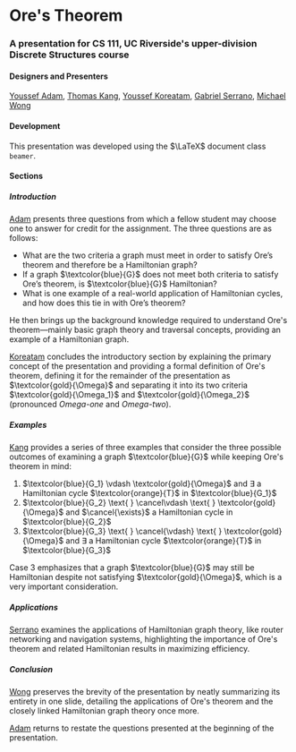# Ore's Theorem
### A presentation for CS 111, UC Riverside's upper-division Discrete Structures course
#### Designers and Presenters
[Youssef Adam](https://github.com/atxm "Adam's GitHub profile"), [Thomas Kang](https://github.com/tkang034 "Kang's GitHub profile"), [Youssef Koreatam](https://github.com/YoussefKoreatam "Koreatam's GitHub profile"), [Gabriel Serrano](https://github.com/MarsCSmajor "Serrano's GitHub profile"), [Michael Wong](https://github.com/windoge102 "Wong's GitHub profile")

#### Development
This presentation was developed using the $\LaTeX$ document class `beamer`.

#### Sections
##### Introduction
[Adam](https://github.com/atxm "Adam's GitHub profile") presents three questions from which a fellow student may choose one to answer for credit for the assignment. The three questions are as follows:
- What are the two criteria a graph must meet in order to satisfy Ore’s theorem and therefore be a Hamiltonian graph?
- If a graph $\textcolor{blue}{G}$ does not meet both criteria to satisfy Ore’s theorem, is $\textcolor{blue}{G}$ Hamiltonian?
- What is one example of a real-world application of Hamiltonian cycles, and how does this tie in with Ore’s theorem?

He then brings up the background knowledge required to understand Ore's theorem—mainly basic graph theory and traversal concepts, providing an example of a Hamiltonian graph.

[Koreatam](https://github.com/YoussefKoreatam "Koreatam's GitHub profile") concludes the introductory section by explaining the primary concept of the presentation and providing a formal definition of Ore's theorem, defining it for the remainder of the presentation as $\textcolor{gold}{\Omega}$ and separating it into its two criteria $\textcolor{gold}{\Omega_1}$ and $\textcolor{gold}{\Omega_2}$ (pronounced *Omega-one* and *Omega-two*).

##### Examples

[Kang](https://github.com/tkang034 "Kang's GitHub profile") provides a series of three examples that consider the three possible outcomes of examining a graph $\textcolor{blue}{G}$ while keeping Ore's theorem  in mind:

1. $\textcolor{blue}{G_1} \vdash \textcolor{gold}{\Omega}$ and $\exists$ a Hamiltonian cycle $\textcolor{orange}{T}$ in $\textcolor{blue}{G_1}$
2. $\textcolor{blue}{G_2} \text{ } \cancel\vdash \text{ } \textcolor{gold}{\Omega}$ and $\cancel{\exists}$ a Hamiltonian cycle in $\textcolor{blue}{G_2}$
3. $\textcolor{blue}{G_3} \text{ } \cancel{\vdash} \text{ } \textcolor{gold}{\Omega}$ and $\exists$ a Hamiltonian cycle $\textcolor{orange}{T}$ in $\textcolor{blue}{G_3}$

Case 3 emphasizes that a graph $\textcolor{blue}{G}$ may still be Hamiltonian despite not satisfying $\textcolor{gold}{\Omega}$, which is a very important consideration.

##### Applications
[Serrano](https://github.com/MarsCSmajor "Serrano's GitHub profile") examines the applications of Hamiltonian graph theory, like router networking and navigation systems, highlighting the importance of Ore's theorem and related Hamiltonian results in maximizing efficiency.

##### Conclusion
[Wong](https://github.com/windoge102 "Wong's GitHub profile") preserves the brevity of the presentation by neatly summarizing its entirety in one slide, detailing the applications of Ore's theorem and the closely linked Hamiltonian graph theory once more.

[Adam](https://github.com/atxm "Adam's GitHub profile") returns to restate the questions presented at the beginning of the presentation.
